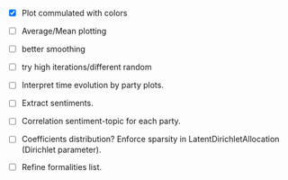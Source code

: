 -  [x] Plot commulated with colors
-  [ ] Average/Mean plotting
-  [ ] better smoothing
-  [ ] try high iterations/different random
 - [ ] Interpret time evolution by party plots.

 - [ ] Extract sentiments.
 - [ ] Correlation sentiment-topic for each party.







 - [ ] Coefficients distribution? Enforce sparsity in LatentDirichletAllocation (Dirichlet parameter).
 - [ ] Refine formalities list.

